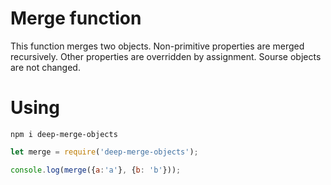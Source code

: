 # Merge function
This function merges two objects. Non-primitive properties are merged recursively. Other properties are overridden by assignment.
Sourse objects are not changed.

# Using
```
npm i deep-merge-objects
```

```javascript
let merge = require('deep-merge-objects');

console.log(merge({a:'a'}, {b: 'b'}));
```
